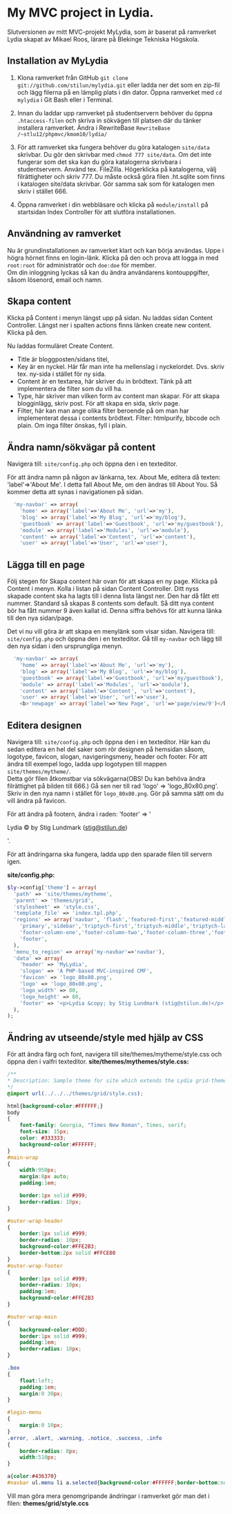 My MVC project in Lydia.
==============================
Slutversionen av mitt MVC-projekt MyLydia, som är baserat på ramverket Lydia
skapat av Mikael Roos, lärare på Blekinge Tekniska Högskola.

Installation av MyLydia
-----------------------

1. Klona ramverket från GitHub `git clone git://github.com/stilun/mylydia.git` eller ladda ner det som en zip-fil och lägg filerna på en lämplig plats i din dator. Öppna ramverket med `cd mylydia` i Git Bash eller i Terminal.  

2. Innan du laddar upp ramverket på studentservern behöver du öppna `.htaccess-filen` och skriva in sökvägen till platsen där du tänker installera ramverket. Ändra i RewriteBase `RewriteBase /~stlu12/phpmvc/kmom10/lydia/`

3. För att ramverket ska fungera behöver du göra katalogen `site/data` skrivbar. Du gör den skrivbar med `chmod 777 site/data`. 
Om det inte fungerar som det ska kan du göra katalogerna skrivbara i studentservern. Använd tex. FileZilla.
Högerklicka på katalogerna, välj filrättigheter och skriv 777. Du måste också göra filen .ht.sqlite som finns i katalogen site/data skrivbar. Gör samma sak som för katalogen men skriv i stället 666. 

4. Öppna ramverket i din webbläsare och klicka på `module/install` på startsidan Index Controller för att slutföra installationen.

Användning av ramverket
-----------------------
Nu är grundinstallationen av ramverket klart och kan börja användas.
Uppe i högra hörnet finns en login-länk. Klicka på den och prova att logga in med `root:root` för administratör och `doe:doe` för member.<br>
Om din inloggning lyckas så kan du ändra användarens kontouppgifter, såsom lösenord, email och namn.

Skapa content
-------------
Klicka på Content i menyn längst upp på sidan. Nu laddas sidan Content Controller. Längst ner i spalten actions finns länken create new content. Klicka på den.

Nu laddas formuläret Create Content. 
* Title är bloggposten/sidans titel,
* Key är en nyckel. Här får man inte ha mellenslag i nyckelordet. Dvs. skriv tex. ny-sida i stället för ny sida.
* Content är en textarea, här skriver du in brödtext. Tänk på att implementera de filter som du vill ha.
* Type, här skriver man vilken form av content man skapar.
	För att skapa blogginlägg, skriv post. 
	För att skapa en sida, skriv page. 
* Filter, här kan man ange olika filter beroende på om man har implementerat dessa i contents brödtext. 
	Filter: htmlpurify, bbcode och plain. Om inga filter önskas, fyll i plain.
	
Ändra namn/sökvägar på content
------------------------------
Navigera till: `site/config.php` och öppna den i en texteditor.

För att ändra namn på någon av länkarna, tex. About Me, editera då texten: 'label'=>'About Me'. I detta fall About Me, om den ändras till About You. Så kommer detta att synas i navigationen på sidan.

```PHP
  'my-navbar' => array(
    'home' => array('label'=>'About Me', 'url'=>'my'),
    'blog' => array('label'=>'My Blog', 'url'=>'my/blog'),
    'guestbook' => array('label'=>'Guestbook', 'url'=>'my/guestbook'),
    'module' => array('label'=>'Modules', 'url'=>'module'),
    'content' => array('label'=>'Content', 'url'=>'content'),
    'user' => array('label'=>'User', 'url'=>'user'),

```

Lägga till en page
------------------
Följ stegen för Skapa content här ovan för att skapa en ny page. Klicka på Content i menyn. Kolla i listan på sidan Content Controller.
Ditt nyss skapade content ska ha lagts till i denna lista längst ner. Den har då fått ett nummer. Standard så skapas 8 contents som default. Så ditt nya content bör ha fått nummer 9 även kallat id.
Denna siffra behövs för att kunna länka till den nya sidan/page.

Det vi nu vill göra är att skapa en menylänk som visar sidan. 
Navigera till: `site/config.php` och öppna den i en texteditor. Gå till `my-navbar` och lägg till den nya sidan i den ursprungliga menyn.

```PHP
  'my-navbar' => array(
    'home' => array('label'=>'About Me', 'url'=>'my'),
    'blog' => array('label'=>'My Blog', 'url'=>'my/blog'),
    'guestbook' => array('label'=>'Guestbook', 'url'=>'my/guestbook'),
    'module' => array('label'=>'Modules', 'url'=>'module'),
    'content' => array('label'=>'Content', 'url'=>'content'),
    'user' => array('label'=>'User', 'url'=>'user'),
    <b>'newpage' => array('label'=>'New Page', 'url'=>'page/view/9')</b>, /* Denna rad läggs till för att skapa en ny länk till sidan*/
```

Editera designen
-----------------
Navigera till: `site/config.php` och öppna den i en texteditor.
Här kan du sedan editera en hel del saker som rör designen på hemsidan såsom, logotype, favicon, slogan, navigeringsmeny, header och footer.
För att ändra till exempel logo, ladda upp logotypen till mappen `site/themes/mytheme/`.<br>
Detta gör filen åtkomstbar via sökvägarna(OBS! Du kan behöva ändra filrättighet på bilden till 666.)
Gå sen ner till rad 'logo' => 'logo_80x80.png'. Skriv in den nya namn i stället för `logo_80x80.png`. Gör på samma sätt om du vill ändra på favicon.<br>

För att ändra på footern, ändra i raden: 'footer' => '<p>Lydia &copy; by Stig Lundmark (stig@stilun.de)</p>'.

För att ändringarna ska fungera, ladda upp den sparade filen till servern igen.

<b>site/config.php:</b>
```PHP
$ly->config['theme'] = array(
  'path' => 'site/themes/mytheme',
  'parent' => 'themes/grid',
  'stylesheet' => 'style.css',
  'template_file' => 'index.tpl.php',
  'regions' => array('navbar', 'flash','featured-first','featured-middle','featured-last',
    'primary','sidebar','triptych-first','triptych-middle','triptych-last',
    'footer-column-one','footer-column-two','footer-column-three','footer-column-four',
    'footer',
  ),
  'menu_to_region' => array('my-navbar'=>'navbar'),
  'data' => array(
    'header' => 'MyLydia',
    'slogan' => 'A PHP-based MVC-inspired CMF',
    'favicon' => 'logo_80x80.png',
    'logo' => 'logo_80x80.png',
    'logo_width' => 80,
    'logo_height' => 80,
    'footer' => '<p>Lydia &copy; by Stig Lundmark (stig@stilun.de)</p>',
  ),
);
```

Ändring av utseende/style med hjälp av CSS
------------------------------------------

För att ändra färg och font, navigera till site/themes/mytheme/style.css och öppna den i valfri texteditor.
<b>site/themes/mythemes/style.css:</b>
```CSS
/**
* Description: Sample theme for site which extends the Lydia grid-theme.
*/
@import url(../../../themes/grid/style.css);

html{background-color:#FFFFFF;}
body
{
	font-family: Georgia, "Times New Roman", Times, serif;
	font-size: 15px;
	color: #333333;
	background-color:#FFFFFF;
}
#main-wrap 
{  
	width:950px;
	margin:8px auto;
	padding:1em;

	border:1px solid #999;
	border-radius: 10px;
}

#outer-wrap-header
{
	border:1px solid #999;
	border-radius: 10px;
	background-color:#FFE2B3;
	border-bottom:2px solid #FFCE80
}
#outer-wrap-footer
{
	border:1px solid #999;
	border-radius: 10px;
	padding:1em;	
	background-color:#FFE2B3
}

#outer-wrap-main
{
	background-color:#DDD;
	border:1px solid #999;
	padding:1em;
	border-radius: 10px;
}

.box
{
	float:left;
	padding:1em;
	margin:0 30px;
}

#login-menu
{
	margin:0 10px;
}
.error, .alert, .warning, .notice, .success, .info
{
	border-radius: 8px;
	width:510px;
}

a{color:#436370}
#navbar ul.menu li a.selected{background-color:#FFFFFF;border-bottom:none;}
```

Vill man göra mera genomgripande ändringar i ramverket gör man det i filen: <b>themes/grid/style.ccs</b>
